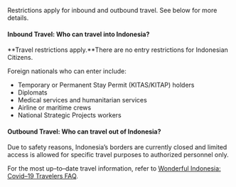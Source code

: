 Restrictions apply for inbound and outbound travel. See below for more details.

#### Inbound Travel: Who can travel into Indonesia?

**Travel restrictions apply.**There are no entry restrictions for Indonesian Citizens.

Foreign nationals who can enter include:

- Temporary or Permanent Stay Permit (KITAS/KITAP) holders
- Diplomats
- Medical services and humanitarian services
- Airline or maritime crews
- National Strategic Projects workers

#### Outbound Travel: Who can travel out of Indonesia?

Due to safety reasons, Indonesia’s borders are currently closed and limited access is allowed for specific travel purposes to authorized personnel only.

For the most up–to–date travel information, refer to [Wonderful Indonesia: Covid–19 Travelers FAQ](https://www.indonesia.travel/gb/en/coronavirus).
